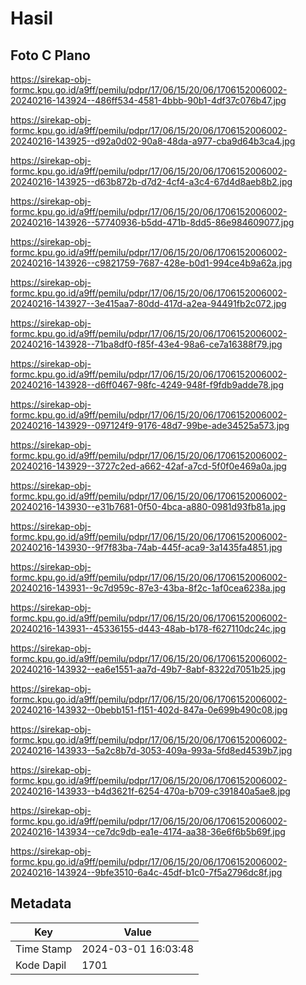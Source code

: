 # Hasil

## Foto C Plano

https://sirekap-obj-formc.kpu.go.id/a9ff/pemilu/pdpr/17/06/15/20/06/1706152006002-20240216-143924--486ff534-4581-4bbb-90b1-4df37c076b47.jpg

https://sirekap-obj-formc.kpu.go.id/a9ff/pemilu/pdpr/17/06/15/20/06/1706152006002-20240216-143925--d92a0d02-90a8-48da-a977-cba9d64b3ca4.jpg

https://sirekap-obj-formc.kpu.go.id/a9ff/pemilu/pdpr/17/06/15/20/06/1706152006002-20240216-143925--d63b872b-d7d2-4cf4-a3c4-67d4d8aeb8b2.jpg

https://sirekap-obj-formc.kpu.go.id/a9ff/pemilu/pdpr/17/06/15/20/06/1706152006002-20240216-143926--57740936-b5dd-471b-8dd5-86e984609077.jpg

https://sirekap-obj-formc.kpu.go.id/a9ff/pemilu/pdpr/17/06/15/20/06/1706152006002-20240216-143926--c9821759-7687-428e-b0d1-994ce4b9a62a.jpg

https://sirekap-obj-formc.kpu.go.id/a9ff/pemilu/pdpr/17/06/15/20/06/1706152006002-20240216-143927--3e415aa7-80dd-417d-a2ea-94491fb2c072.jpg

https://sirekap-obj-formc.kpu.go.id/a9ff/pemilu/pdpr/17/06/15/20/06/1706152006002-20240216-143928--71ba8df0-f85f-43e4-98a6-ce7a16388f79.jpg

https://sirekap-obj-formc.kpu.go.id/a9ff/pemilu/pdpr/17/06/15/20/06/1706152006002-20240216-143928--d6ff0467-98fc-4249-948f-f9fdb9adde78.jpg

https://sirekap-obj-formc.kpu.go.id/a9ff/pemilu/pdpr/17/06/15/20/06/1706152006002-20240216-143929--097124f9-9176-48d7-99be-ade34525a573.jpg

https://sirekap-obj-formc.kpu.go.id/a9ff/pemilu/pdpr/17/06/15/20/06/1706152006002-20240216-143929--3727c2ed-a662-42af-a7cd-5f0f0e469a0a.jpg

https://sirekap-obj-formc.kpu.go.id/a9ff/pemilu/pdpr/17/06/15/20/06/1706152006002-20240216-143930--e31b7681-0f50-4bca-a880-0981d93fb81a.jpg

https://sirekap-obj-formc.kpu.go.id/a9ff/pemilu/pdpr/17/06/15/20/06/1706152006002-20240216-143930--9f7f83ba-74ab-445f-aca9-3a1435fa4851.jpg

https://sirekap-obj-formc.kpu.go.id/a9ff/pemilu/pdpr/17/06/15/20/06/1706152006002-20240216-143931--9c7d959c-87e3-43ba-8f2c-1af0cea6238a.jpg

https://sirekap-obj-formc.kpu.go.id/a9ff/pemilu/pdpr/17/06/15/20/06/1706152006002-20240216-143931--45336155-d443-48ab-b178-f627110dc24c.jpg

https://sirekap-obj-formc.kpu.go.id/a9ff/pemilu/pdpr/17/06/15/20/06/1706152006002-20240216-143932--ea6e1551-aa7d-49b7-8abf-8322d7051b25.jpg

https://sirekap-obj-formc.kpu.go.id/a9ff/pemilu/pdpr/17/06/15/20/06/1706152006002-20240216-143932--0bebb151-f151-402d-847a-0e699b490c08.jpg

https://sirekap-obj-formc.kpu.go.id/a9ff/pemilu/pdpr/17/06/15/20/06/1706152006002-20240216-143933--5a2c8b7d-3053-409a-993a-5fd8ed4539b7.jpg

https://sirekap-obj-formc.kpu.go.id/a9ff/pemilu/pdpr/17/06/15/20/06/1706152006002-20240216-143933--b4d3621f-6254-470a-b709-c391840a5ae8.jpg

https://sirekap-obj-formc.kpu.go.id/a9ff/pemilu/pdpr/17/06/15/20/06/1706152006002-20240216-143934--ce7dc9db-ea1e-4174-aa38-36e6f6b5b69f.jpg

https://sirekap-obj-formc.kpu.go.id/a9ff/pemilu/pdpr/17/06/15/20/06/1706152006002-20240216-143924--9bfe3510-6a4c-45df-b1c0-7f5a2796dc8f.jpg


## Metadata

| Key        | Value               |
| ---------- | ------------------- |
| Time Stamp | 2024-03-01 16:03:48 |
| Kode Dapil | 1701                |



